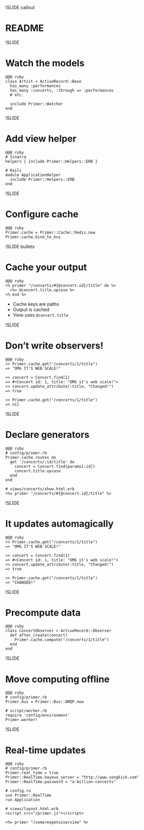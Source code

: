 !SLIDE callout
# README


!SLIDE
# Watch the models

    @@@ ruby
    class Artist < ActiveRecord::Base
      has_many :performances
      has_many :concerts, :through => :performances
      # etc.
      
      include Primer::Watcher
    end


!SLIDE
# Add view helper

    @@@ ruby
    # Sinatra
    helpers { include Primer::Helpers::ERB }
    
    # Rails
    module ApplicationHelper
      include Primer::Helpers::ERB
    end


!SLIDE
# Configure cache

    @@@ ruby
    Primer.cache = Primer::Cache::Redis.new
    Primer.cache.bind_to_bus


!SLIDE bullets
# Cache your output

    @@@ ruby
    <% primer "/concerts/#{@concert.id}/title" do %>
      <%= @concert.title.upcase %>
    <% end %>

* Cache keys are paths
* Output is cached
* View uses `@concert.title`


!SLIDE
# Don’t write observers!

    @@@ ruby
    >> Primer.cache.get("/concerts/1/title")
    => "OMG IT'S WEB SCALE!"
    
    >> concert = Concert.find(1)
    => #<Concert id: 1, title: "OMG it's web scale!">
    >> concert.update_attribute(:title, "Changed!")
    => true
    
    >> Primer.cache.get("/concerts/1/title")
    => nil


!SLIDE
# Declare generators

    @@@ ruby
    # config/primer.rb
    Primer.cache.routes do
      get '/concerts/:id/title' do
        concert = Concert.find(params[:id])
        concert.title.upcase
      end
    end
    
    # views/concerts/show.html.erb
    <%= primer "/concerts/#{@concert.id}/title" %>


!SLIDE
# It updates automagically

    @@@ ruby
    >> Primer.cache.get("/concerts/1/title")
    => "OMG IT'S WEB SCALE!"
    
    >> concert = Concert.find(1)
    => #<Concert id: 1, title: "OMG it's web scale!">
    >> concert.update_attribute(:title, "Changed!")
    => true
    
    >> Primer.cache.get("/concerts/1/title")
    => "CHANGED!"


!SLIDE
# Precompute data

    @@@ ruby
    class ConcertObserver < ActiveRecord::Observer
      def after_create(concert)
        Primer.cache.compute("/concerts/1/title")
      end
    end


!SLIDE
# Move computing offline

    @@@ ruby
    # config/primer.rb
    Primer.bus = Primer::Bus::AMQP.new
    
    # script/worker.rb
    require 'config/environment'
    Primer.worker!


!SLIDE
# Real-time updates

    @@@ ruby
    # config/primer.rb
    Primer.real_time = true
    Primer::RealTime.bayeux_server = "http://www.songkick.com"
    Primer::RealTime.password = "a-billion-concerts"
    
    # config.ru
    use Primer::RealTime
    run Application
    
    # views/layout.html.erb
    <script src="/primer.js"></script>
    
    <%= primer "/some/expensive/view" %>
    
